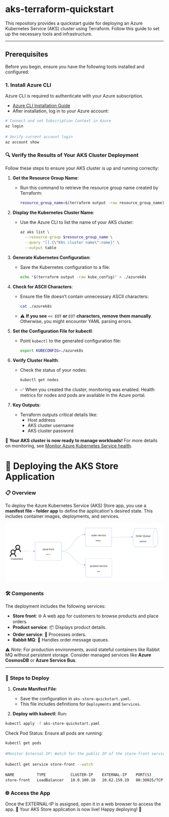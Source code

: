 # aks-terraform-quickstart

This repository provides a quickstart guide for deploying an Azure Kubernetes Service (AKS) cluster using Terraform. Follow this guide to set up the necessary tools and infrastructure.

---

## Prerequisites

Before you begin, ensure you have the following tools installed and configured:

### 1. Install **Azure CLI**
Azure CLI is required to authenticate with your Azure subscription.

- [Azure CLI Installation Guide](https://learn.microsoft.com/en-us/cli/azure/install-azure-cli)
- After installation, log in to your Azure account:

```bash
# Connect and set Subscription Context in Azure
az login

# Verify current account login
az account show
```


### 🔍 Verify the Results of Your AKS Cluster Deployment

Follow these steps to ensure your AKS cluster is up and running correctly:

1. **Get the Resource Group Name**:
   - Run this command to retrieve the resource group name created by Terraform:
     ```bash
     resource_group_name=$(terraform output -raw resource_group_name)
     ```

2. **Display the Kubernetes Cluster Name**:
   - Use the Azure CLI to list the name of your AKS cluster:
     ```bash
     az aks list \
       --resource-group $resource_group_name \
       --query "[].{\"K8s cluster name\":name}" \
       --output table
     ```

3. **Generate Kubernetes Configuration**:
   - Save the Kubernetes configuration to a file:
     ```bash
     echo "$(terraform output -raw kube_config)" > ./azurek8s
     ```

4. **Check for ASCII Characters**:
   - Ensure the file doesn’t contain unnecessary ASCII characters:
     ```bash
     cat ./azurek8s
     ```
   - ⚠️ **If you see** `<< EOT` **or** `EOT` **characters, remove them manually**. Otherwise, you might encounter YAML parsing errors.

5. **Set the Configuration File for kubectl**:
   - Point `kubectl` to the generated configuration file:
     ```bash
     export KUBECONFIG=./azurek8s
     ```

6. **Verify Cluster Health**:
   - Check the status of your nodes:
     ```bash
     kubectl get nodes
     ```
   - ✅ When you created the cluster, monitoring was enabled. Health metrics for nodes and pods are available in the Azure portal.

7. **Key Outputs**:
   - Terraform outputs critical details like:
     - Host address
     - AKS cluster username
     - AKS cluster password

🎉 **Your AKS cluster is now ready to manage workloads!** For more details on monitoring, see [Monitor Azure Kubernetes Service health](https://learn.microsoft.com/azure/aks/monitor-health).

# 🚀 Deploying the AKS Store Application

### 📋 **Overview**
To deploy the Azure Kubernetes Service (AKS) Store app, you use a **manifest file - folder app** to define the application's desired state. This includes container images, deployments, and services.

![image app](image.png)

### 🛠️ **Components**
The deployment includes the following services:
- **Store front**: 🌐 A web app for customers to browse products and place orders.
- **Product service**: 📦 Displays product details.
- **Order service**: 🛒 Processes orders.
- **Rabbit MQ**: 📨 Handles order message queues.

⚠️ *Note*: For production environments, avoid stateful containers like Rabbit MQ without persistent storage. Consider managed services like **Azure CosmosDB** or **Azure Service Bus**.

---

### 📂 **Steps to Deploy**
1. **Create Manifest File**:
   - Save the configuration in `aks-store-quickstart.yaml`.
   - This file includes definitions for `Deployments` and `Services`.

2. **Deploy with kubectl**:
Run:
```bash
kubectl apply -f aks-store-quickstart.yaml
```

Check Pod Status: Ensure all pods are running:

```bash
kubectl get pods

#Monitor External IP: Watch for the public IP of the store-front service:

kubectl get service store-front --watch

NAME          TYPE           CLUSTER-IP    EXTERNAL-IP    PORT(S)        AGE
store-front   LoadBalancer   10.0.100.10   20.62.159.19   80:30025/TCP   4h5m
```

### 🌐 Access the App
Once the EXTERNAL-IP is assigned, open it in a web browser to access the app.
🎉 Your AKS Store application is now live! Happy deploying! 🚀